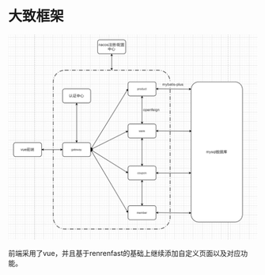 # 大致框架

![image-20200809234937098](README.assets/image-20200809234937098.png)

前端采用了vue，并且基于renrenfast的基础上继续添加自定义页面以及对应功能。

